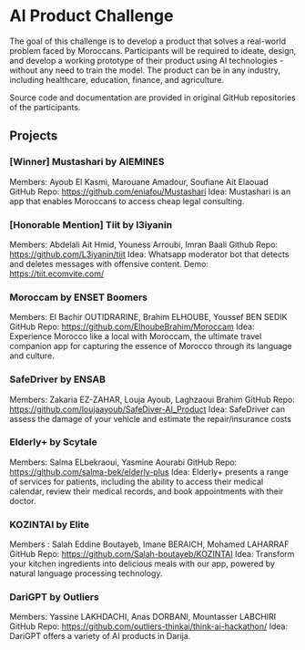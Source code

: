 # AI Product Challenge

The goal of this challenge is to develop a product that solves a real-world problem faced by Moroccans. Participants will be required to ideate, design, and develop a working prototype of their product using AI technologies - without any need to train the model. The product can be in any industry, including healthcare, education, finance, and agriculture.

Source code and documentation are provided in original GitHub repositories of the participants. 

## Projects

### [Winner] Mustashari by AIEMINES
Members: Ayoub El Kasmi, Marouane Amadour, Soufiane Ait Elaouad
GitHub Repo: https://github.com/eniafou/Mustashari
Idea: Mustashari is an app that enables Moroccans to access cheap legal consulting.

### [Honorable Mention] Tiit by l3iyanin
Members: Abdelali Ait Hmid, Youness Arroubi, Imran Baali
Github Repo: https://github.com/L3iyanin/tiit
Idea: Whatsapp moderator bot that detects and deletes messages with offensive content.
Demo: https://tiit.ecomvite.com/

### Moroccam by ENSET Boomers
Members: El Bachir OUTIDRARINE, Brahim ELHOUBE, Youssef BEN SEDIK
GitHub Repo: https://github.com/ElhoubeBrahim/Moroccam
Idea: Experience Morocco like a local with Moroccam, the ultimate travel companion app for capturing the essence of Morocco through its language and culture.

### SafeDriver by ENSAB
Members: Zakaria EZ-ZAHAR, Louja Ayoub, Laghzaoui Brahim
GitHub Repo: https://github.com/loujaayoub/SafeDiver-AI_Product
Idea: SafeDriver can assess the damage of your vehicle and estimate the repair/insurance costs

### Elderly+ by Scytale
Members: Salma ELbekraoui, Yasmine Aourabi
GitHub Repo: https://github.com/salma-bek/elderly-plus
Idea: Elderly+ presents a range of services for patients, including the ability to access their medical calendar, review their medical records, and book appointments with their doctor.

### KOZINTAI by Elite
Members : Salah Eddine Boutayeb, Imane BERAICH, Mohamed LAHARRAF
GitHub Repo: https://github.com/Salah-boutayeb/KOZINTAI
Idea: Transform your kitchen ingredients into delicious meals with our app, powered by natural language processing technology.

### DariGPT by Outliers
Members: Yassine LAKHDACHI, Anas DORBANI, Mountasser LABCHIRI
GitHub Repo: https://github.com/outliers-thinkai/think-ai-hackathon/
Idea: DariGPT offers a variety of AI products in Darija.
